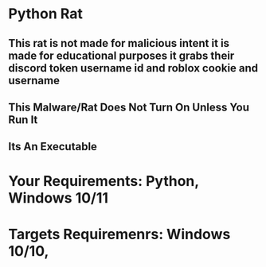 # Python Rat
## This rat is not made for malicious intent it is made for educational purposes it grabs their discord token username id and roblox cookie and username
## This Malware/Rat Does Not Turn On Unless You Run It
## Its An Executable 
# Your Requirements: Python, Windows 10/11
# Targets Requiremenrs: Windows 10/10,

